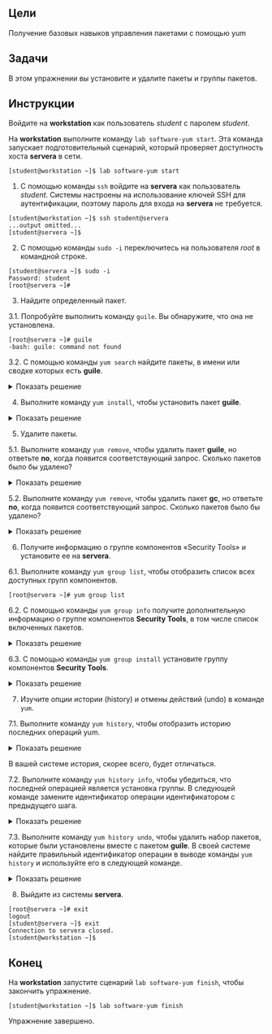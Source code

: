 ## Цели

Получение базовых навыков управления пакетами с помощью yum

## Задачи

В этом упражнении вы установите и удалите пакеты и группы пакетов.

## Инструкции

Войдите на **workstation** как пользователь *student* с паролем *student*.

На **workstation** выполните команду `lab software-yum start`. Эта команда запускает подготовительный сценарий, который проверяет доступность хоста **servera** в сети.

```
[student@workstation ~]$ lab software-yum start
```

1.	С помощью команды `ssh` войдите на **servera** как пользователь *student*. Системы настроены на использование ключей SSH для аутентификации, поэтому пароль для входа на **servera** не требуется.

  ```
  [student@workstation ~]$ ssh student@servera
  ...output omitted...
  [student@servera ~]$ 
  ```

2.	С помощью команды `sudo -i` переключитесь на пользователя *root* в командной строке.

  ```
  [student@servera ~]$ sudo -i
  Password: student
  [root@servera ~]#  
  ```

3.	Найдите определенный пакет.

  3.1.	Попробуйте выполнить команду `guile`. Вы обнаружите, что она не установлена.

  ```
  [root@servera ~]# guile
  -bash: guile: command not found 
  ```

  3.2.	С помощью команды `yum search` найдите пакеты, в имени или сводке которых есть **guile**.

  <details>
  <summary>Показать решение</summary>


  ```
  [root@servera ~]# yum search guile
  ========================= Name Exactly Matched: guile ===============
  guile.i686 : A GNU implementation of Scheme for application extensibility
  guile.x86_64 : A GNU implementation of Scheme for application extensibility

  3.3.	С помощью команды yum info получите дополнительную информацию о пакете guile.
  [root@servera ~]# yum info guile
  Available Packages
  Name         : guile
  Epoch        : 5
  Version      : 2.0.14
  Release      : 7.el8
  ...output omitted...
  ```
  </details>

4.	Выполните команду `yum install`, чтобы установить пакет **guile**.

  <details>
  <summary>Показать решение</summary>


  ```
  [root@servera ~]# yum install guile
  ...output omitted...
  Dependencies resolved.
  ===============================================================================
  Package       Arch   Version          Repository                         Size
  ===============================================================================
  Installing:
  guile         x86_64 5:2.0.14-7.el8   rhel-8.2-for-x86_64-appstream-rpms 3.5 M
  Installing dependencies:
  gc            x86_64 7.6.4-3.el8      rhel-8.2-for-x86_64-appstream-rpms 109 k
  libatomic_ops x86_64 7.6.2-3.el8      rhel-8.2-for-x86_64-appstream-rpms  38 k
  libtool-ltdl  x86_64 2.4.6-25.el8     rhel-8.2-for-x86_64-baseos-rpms     58 k

  Transaction Summary
  ===============================================================================
  Install  4 Packages

  Total download size: 3.7 M
  Installed size: 12 M
  Is this ok [y/N]: y
  ...output omitted...
  Complete!
  ```
  </details>


5.	Удалите пакеты.

  5.1.	Выполните команду `yum remove`, чтобы удалить пакет **guile**, но ответьте **no**, когда появится соответствующий запрос. Сколько пакетов было бы удалено?

  <details>
  <summary>Показать решение</summary>


  ```
  [root@servera ~]# yum remove guile
  ...output omitted...
  Dependencies resolved.
  ===============================================================================
  Package       Arch   Version         Repository                          Size
  ===============================================================================
  Removing:
  guile         x86_64 5:2.0.14-7.el8  @rhel-8.2-for-x86_64-appstream-rpms  12 M
  Removing unused dependencies:
  gc            x86_64 7.6.4-3.el8     @rhel-8.2-for-x86_64-appstream-rpms 221 k
  libatomic_ops x86_64 7.6.2-3.el8     @rhel-8.2-for-x86_64-appstream-rpms  75 k
  libtool-ltdl  x86_64 2.4.6-25.el8    @rhel-8.2-for-x86_64-baseos-rpms     69 k

  Transaction Summary
  ===============================================================================
  Remove 4 Packages

  Freed space: 12 M
  Is this ok [y/N]: n
  Operation aborted.
  ```
  </details>

  5.2.	Выполните команду `yum remove`, чтобы удалить пакет **gc**, но ответьте **no**, когда появится соответствующий запрос. Сколько пакетов было бы удалено?

  <details>
  <summary>Показать решение</summary>


  ```
  [root@servera ~]# yum remove gc
  ...output omitted...
  Dependencies resolved.
  ===============================================================================
  Package       Arch   Version         Repository                          Size
  ===============================================================================
  Removing:
  gc            x86_64 7.6.4-3.el8     @rhel-8.2-for-x86_64-appstream-rpms 221 k
  Removing dependent packages:
  guile         x86_64 5:2.0.14-7.el8  @rhel-8.2-for-x86_64-appstream-rpms  12 M
  Removing unused dependencies:
  libatomic_ops x86_64 7.6.2-3.el8     @rhel-8.2-for-x86_64-appstream-rpms  75 k
  libtool-ltdl  x86_64 2.4.6-25.el8    @rhel-8.2-for-x86_64-baseos-rpms     69 k

  Transaction Summary
  ===============================================================================
  Remove  4 Packages 

  Freed space: 12 M
  Is this ok [y/N]: n
  Operation aborted.
  ```
  </details>

6.	Получите информацию о группе компонентов «Security Tools» и установите ее на **servera**.

  6.1.	Выполните команду `yum group list`, чтобы отобразить список всех доступных групп компонентов.

  ```
  [root@servera ~]# yum group list
  ```

  6.2.	С помощью команды `yum group info` получите дополнительную информацию о группе компонентов **Security Tools**, в том числе список включенных пакетов.

  <details>
  <summary>Показать решение</summary>


  ```
  [root@servera ~]# yum group info "Security Tools"
  Group: Security Tools
  Description: Security tools for integrity and trust verification.
  Default Packages:
    scap-security-guide
  Optional Packages:
    aide
    hmaccalc
    openscap
    openscap-engine-sce
    openscap-utils
    scap-security-guide-doc
    scap-workbench
    tpm-quote-tools
    tpm-tools
    tpm2-tools
    trousers
    udica
  ```
  </details>

  6.3.	С помощью команды `yum group install` установите группу компонентов **Security Tools**.

  <details>
  <summary>Показать решение</summary>


  ```
  [root@servera ~]# yum group install "Security Tools"
  Dependencies resolved.
  ===============================================================================
  Package             Arch   Version      Repository                        Size
  ===============================================================================
  Installing group/module packages:
  scap-security-guide noarch 0.1.48-7.el8 rhel-8-for-x86_64-appstream-rpms 6.9 M
  Installing dependencies:
  GConf2              x86_64 3.2.6-22.el8 rhel-8-for-x86_64-appstream-rpms 1.0 M
  ...output omitted...

  Transaction Summary
  ===============================================================================
  Install  6 Packages

  Total download size: 12 M
  Installed size: 247 M
  Is this ok [y/N]: y
  ...output omitted...
  Installed:
    GConf2-3.2.6-22.el8.x86_64               libxslt-1.1.32-4.el8.x86_64
    openscap-1.3.2-6.el8.x86_64              openscap-scanner-1.3.2-6.el8.x86_64
    scap-security-guide-0.1.48-7.el8.noarch  xml-common-0.6.3-50.el8.noarch

  Complete!
  ```
  </details>

7.	Изучите опции истории (history) и отмены действий (undo) в команде `yum`.

  7.1.	Выполните команду `yum history`, чтобы отобразить историю последних операций yum.

  <details>
  <summary>Показать решение</summary>


  ```
  [root@servera ~]# yum history
  ID     | Command line             | Date and time    | Action(s)      | Altered
  -------------------------------------------------------------------------------
      6 | group install Security T | 2019-02-26 17:11 | Install        |    7
      5 | install guile            | 2019-05-26 17:05 | Install        |    4
      4 | -y install @base firewal | 2019-02-04 11:27 | Install        |  127 EE
      3 | -C -y remove firewalld - | 2019-01-16 13:12 | Removed        |   11 EE
      2 | -C -y remove linux-firmw | 2019-01-16 13:12 | Removed        |    1
      1 |                          | 2019-01-16 13:05 | Install        |  447 EE
  ```
  </details>

  В вашей системе история, скорее всего, будет отличаться.

  7.2.	Выполните команду `yum history info`, чтобы убедиться, что последней операцией является установка группы. В следующей команде замените идентификатор операции идентификатором с предыдущего шага.

  <details>
  <summary>Показать решение</summary>


  ```
  [root@servera ~]# yum history info 6
  Transaction ID : 6
  Begin time     : Tue 26 Feb 2019 05:11:25 PM EST
  Begin rpmdb    : 563:bf48c46156982a78e290795400482694072f5ebb
  End time       : Tue 26 Feb 2019 05:11:33 PM EST (8 seconds)
  End rpmdb      : 623:bf25b424ccf451dd0a6e674fb48e497e66636203
  User           : Student User <student>
  Return-Code    : Success
  Releasever     : 8
  Command Line   : group install Security Tools
  Packages Altered:
      Install libxslt-1.1.32-4.el8.x86_64       @rhel-8.2-for-x86_64-baseos-rpms
      Install xml-common-0.6.3-50.el8.noarch    @rhel-8.2-for-x86_64-baseos-rpms
  ...output omitted... 
  ```
  </details>

  7.3.	Выполните команду `yum history undo`, чтобы удалить набор пакетов, которые были установлены вместе с пакетом **guile**. В своей системе найдите правильный идентификатор операции в выводе команды `yum history` и используйте его в следующей команде.

  <details>
  <summary>Показать решение</summary>

  
  ```
  [root@servera ~]# yum history undo 5
  ```
  </details>

8.	Выйдите из системы **servera**.

  ```
  [root@servera ~]# exit
  logout
  [student@servera ~]$ exit 
  Connection to servera closed.
  [student@workstation ~]$
  ```

## Конец

На **workstation** запустите сценарий `lab software-yum finish`, чтобы закончить упражнение.

```
[student@workstation ~]$ lab software-yum finish
```

Упражнение завершено.